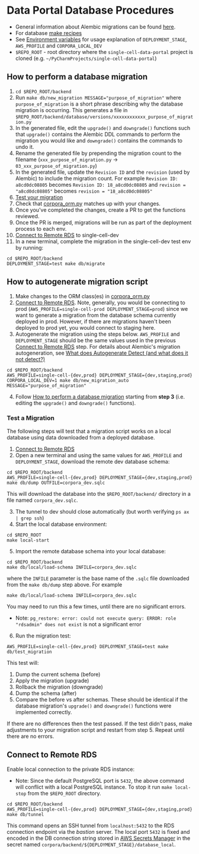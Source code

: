 # Data Portal Database Procedures

- General information about Alembic migrations can be found [here](https://alembic.sqlalchemy.org/en/latest/index.html).
- For database [make recipes](../Makefile)
- See [Environment variables](../../README.md#environment-variables) for
  usage explanation of `DEPLOYMENT_STAGE`, `AWS_PROFILE` and `CORPORA_LOCAL_DEV`
- `$REPO_ROOT` - root directory where the `single-cell-data-portal` project is cloned (e.g. `~/PyCharmProjects/single-cell-data-portal`)

## How to perform a database migration

1. `cd $REPO_ROOT/backend`
2. Run `make db/new_migration MESSAGE="purpose_of_migration"` where `purpose_of_migration` is a short phrase describing why the database migration is occurring.
   This generates a file in `$REPO_ROOT/backend/database/versions/xxxxxxxxxxxx_purpose_of_migration.py`
3. In the generated file, edit the `upgrade()` and `downgrade()` functions such that `upgrade()` contains the Alembic DDL commands to perform the migration you would like and `downgrade()` contains the commands to undo it.
4. Rename the generated file by prepending the migration count to the filename (`xxx_purpose_of_migration.py` -> `03_xxx_purpose_of_migration.py`)
5. In the generated file, update the `Revision ID` and the `revision` (used by Alembic) to include the migration count.
   For example `Revision ID: a8cd0dc08805` becomes `Revision ID: 18_a8cd0dc08805` and `revision = "a8cd0dc08805"` becomes `revision = "18_a8cd0dc08805"`
6. [Test your migration](#test-a-migration)
7. Check that [corpora_orm.py](../corpora/common/corpora_orm.py) matches up with your changes.
8. Once you've completed the changes, create a PR to get the functions reviewed.
9. Once the PR is merged, migrations will be run as part of the deployment process to each env.
10. [Connect to Remote RDS](#connect-to-remote-rds) to single-cell-dev
11. In a new terminal, complete the migration in the single-cell-dev test env by running:

```shell
cd $REPO_ROOT/backend
DEPLOYMENT_STAGE=test make db/migrate
```

## How to autogenerate migration script

1. Make changes to the ORM class(es) in [corpora_orm.py](../corpora/common/corpora_orm.py)
2. [Connect to Remote RDS](#connect-to-remote-rds). Note, generally, you would be connecting to prod
   (`AWS_PROFILE=single-cell-prod DEPLOYMENT_STAGE=prod`) since we want to generate
   a migration from the database schema currently deployed in prod. However, if there are migrations haven't been
   deployed to prod yet, you would connect to staging here.
3. Autogenerate the migration using the steps below. `AWS_PROFILE` and `DEPLOYMENT_STAGE` should be the same values
   used in the previous [Connect to Remote RDS](#connect-to-remote-rds) step. For details about Alembic's migration autogeneration,
   see [What does Autogenerate Detect (and what does it not detect?)](https://alembic.sqlalchemy.org/en/latest/autogenerate.html#what-does-autogenerate-detect-and-what-does-it-not-detect)

```shell
cd $REPO_ROOT/backend
AWS_PROFILE=single-cell-{dev,prod} DEPLOYMENT_STAGE={dev,staging,prod} CORPORA_LOCAL_DEV=1 make db/new_migration_auto MESSAGE="purpose_of_migration"
```

4. Follow [How to perform a database migration](#how-to-perform-a-database-migration) starting from **step 3**
   (i.e. editing the `upgrade()` and `downgrade()` functions).

### Test a Migration

The following steps will test that a migration script works on a local database using data downloaded from a deployed database.

1. [Connect to Remote RDS](#connect-to-remote-rds)
2. Open a new terminal and using the same values for `AWS_PROFILE` and `DEPLOYMENT_STAGE`, download the remote dev database schema:

```shell
cd $REPO_ROOT/backend
AWS_PROFILE=single-cell-{dev,prod} DEPLOYMENT_STAGE={dev,staging,prod} make db/dump OUTFILE=corpora_dev.sqlc
```

This will download the database into the `$REPO_ROOT/backend/` directory in a file named `corpora_dev.sqlc`.

3. The tunnel to dev should close automatically (but worth verifying `ps ax | grep ssh`)
4. Start the local database environment:

```shell
cd $REPO_ROOT
make local-start
```

5. Import the remote database schema into your local database:

```shell
cd $REPO_ROOT/backend
make db/local/load-schema INFILE=corpora_dev.sqlc
```

where the `INFILE` parameter is the base name of the `.sqlc` file downloaded from the `make db/dump` step above. For example

```shell
make db/local/load-schema INFILE=corpora_dev.sqlc
```

You may need to run this a few times, until there are no significant errors.

- Note: `pg_restore: error: could not execute query: ERROR: role "rdsadmin" does not exist` is not a significant error

6. Run the migration test:

```shell
AWS_PROFILE=single-cell-{dev,prod} DEPLOYMENT_STAGE=test make db/test_migration
```

This test will:

1. Dump the current schema (before)
1. Apply the migration (upgrade)
1. Rollback the migration (downgrade)
1. Dump the schema (after)
1. Compare the before vs after schemas. These should be identical if the database migration's `upgrade()` and `downgrade()` functions were implemented correctly.

If there are no differences then the test passed. If the test didn't pass, make adjustments to your migration script and restart from step 5. Repeat until there are no errors.

## Connect to Remote RDS

Enable local connection to the private RDS instance:

- Note: Since the default PostgreSQL port is `5432`, the above command will conflict with a local PostgreSQL instance.
  To stop it run `make local-stop` from the `$REPO_ROOT` directory.

```shell
cd $REPO_ROOT/backend
AWS_PROFILE=single-cell-{dev,prod} DEPLOYMENT_STAGE={dev,staging,prod} make db/tunnel
```

This command opens an SSH tunnel from `localhost:5432` to the RDS connection endpoint via the _bastion_ server.
The local port `5432` is fixed and encoded in the DB connection string stored in
[AWS Secrets Manager](https://us-west-2.console.aws.amazon.com/secretsmanager/home?region=us-west-2#!/listSecrets/)
in the secret named `corpora/backend/${DEPLOYMENT_STAGE}/database_local`.
